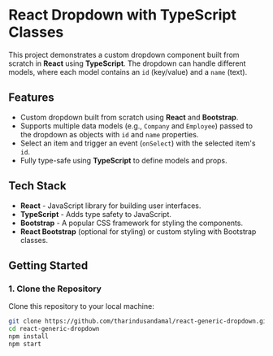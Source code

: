 # React Dropdown with TypeScript Classes

This project demonstrates a custom dropdown component built from scratch in **React** using **TypeScript**. The dropdown can handle different models, where each model contains an `id` (key/value) and a `name` (text).

## Features

- Custom dropdown built from scratch using **React** and **Bootstrap**.
- Supports multiple data models (e.g., `Company` and `Employee`) passed to the dropdown as objects with `id` and `name` properties.
- Select an item and trigger an event (`onSelect`) with the selected item's `id`.
- Fully type-safe using **TypeScript** to define models and props.

## Tech Stack

- **React** - JavaScript library for building user interfaces.
- **TypeScript** - Adds type safety to JavaScript.
- **Bootstrap** - A popular CSS framework for styling the components.
- **React Bootstrap** (optional for styling) or custom styling with Bootstrap classes.

## Getting Started

### 1. Clone the Repository

Clone this repository to your local machine:

```bash
git clone https://github.com/tharindusandamal/react-generic-dropdown.git
cd react-generic-dropdown
npm install
npm start
```





